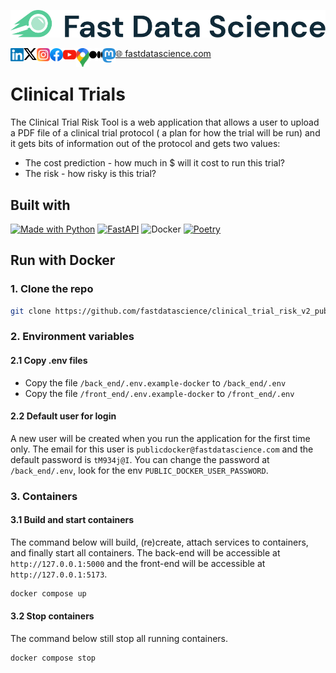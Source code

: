 ![Fast Data Science logo](https://raw.githubusercontent.com/fastdatascience/brand/main/primary_logo.svg)

<a href="https://fastdatascience.com"><span align="left">🌐 fastdatascience.com</span></a>
<a href="https://www.linkedin.com/company/fastdatascience/"><img align="left" src="https://raw.githubusercontent.com//harmonydata/.github/main/profile/linkedin.svg" alt="Fast Data Science | LinkedIn" width="21px"/></a>
<a href="https://twitter.com/fastdatascienc1"><img align="left" src="https://raw.githubusercontent.com//harmonydata/.github/main/profile/x.svg" alt="Fast Data Science | X" width="21px"/></a>
<a href="https://www.instagram.com/fastdatascience/"><img align="left" src="https://raw.githubusercontent.com//harmonydata/.github/main/profile/instagram.svg" alt="Fast Data Science | Instagram" width="21px"/></a>
<a href="https://www.facebook.com/fastdatascienceltd"><img align="left" src="https://raw.githubusercontent.com//harmonydata/.github/main/profile/fb.svg" alt="Fast Data Science | Facebook" width="21px"/></a>
<a href="https://www.youtube.com/channel/UCLPrDH7SoRT55F6i50xMg5g"><img align="left" src="https://raw.githubusercontent.com//harmonydata/.github/main/profile/yt.svg" alt="Fast Data Science | YouTube" width="21px"/></a>
<a href="https://g.page/fast-data-science"><img align="left" src="https://raw.githubusercontent.com//harmonydata/.github/main/profile/google.svg" alt="Fast Data Science | Google" width="21px"/></a>
<a href="https://medium.com/fast-data-science"><img align="left" src="https://raw.githubusercontent.com//harmonydata/.github/main/profile/medium.svg" alt="Fast Data Science | Medium" width="21px"/></a>
<a href="https://mastodon.social/@fastdatascience"><img align="left" src="https://raw.githubusercontent.com//harmonydata/.github/main/profile/mastodon.svg" alt="Fast Data Science | Mastodon" width="21px"/></a>

# Clinical Trials

The Clinical Trial Risk Tool is a web application that allows a user to upload a PDF file of a clinical trial protocol (
a plan for how the trial will be run) and it gets bits of information out of the protocol and gets two values:

* The cost prediction - how much in $ will it cost to run this trial?
* The risk - how risky is this trial?

## Built with

[![Made with Python](https://img.shields.io/badge/Python-3.11-blue?logo=python&logoColor=white)](https://python.org) [![FastAPI](https://img.shields.io/badge/FastAPI-%5E0.100-009688?style=flat&logo=fastapi&logoColor=009688&link=https://fastapi.tiangolo.com/)](https://fastapi.tiangolo.com/) ![Docker](https://img.shields.io/badge/Docker-gray?style=flat&logo=docker&logoColor=2496ED) [![Poetry](https://img.shields.io/badge/Poetry-gray?style=flat&logo=poetry&link=https://python-poetry.org/)](https://python-poetry.org/)

## Run with Docker

### 1. Clone the repo

```bash
git clone https://github.com/fastdatascience/clinical_trial_risk_v2_public
```

### 2. Environment variables

#### 2.1 Copy .env files

* Copy the file `/back_end/.env.example-docker` to `/back_end/.env`
* Copy the file `/front_end/.env.example-docker` to `/front_end/.env`

#### 2.2 Default user for login

A new user will be created when you run the application for the first time only.
The email for this user is `publicdocker@fastdatascience.com` and the default password is `tM934j@I`.
You can change the password at `/back_end/.env`, look for the env `PUBLIC_DOCKER_USER_PASSWORD`.

### 3. Containers

#### 3.1 Build and start containers

The command below will build, (re)create, attach services to containers, and finally start all containers. The
back-end will be accessible at `http://127.0.0.1:5000` and the front-end will be accessible at `http://127.0.0.1:5173`.

```bash
docker compose up
```

#### 3.2 Stop containers

The command below still stop all running containers.

```bash
docker compose stop
```